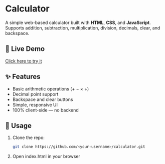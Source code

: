 # Calculator

A simple web-based calculator built with **HTML**, **CSS**, and **JavaScript**.  
Supports addition, subtraction, multiplication, division, decimals, clear, and backspace.

## 🚀 Live Demo
[Click here to try it](https://deep-singh-ctrl.github.io/calculator/)

## ✨ Features
- Basic arithmetic operations (+ − × ÷)
- Decimal point support
- Backspace and clear buttons
- Simple, responsive UI
- 100% client-side — no backend

## 📂 Usage
1. Clone the repo:
   ```bash
   git clone https://github.com/<your-username>/calculator.git
2. Open index.html in your browser


